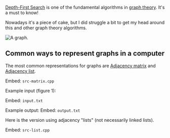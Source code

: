 <p><a href="http://en.wikipedia.org/wiki/Depth-first_search" target="_blank">Depth-First Search</a> is one of the fundamental algorithms in <a href="https://en.wikipedia.org/wiki/Graph_theory" target="_blank">graph theory</a>. It's a must to know!</p>

<p>Nowadays it's a piece of cake, but I did struggle a bit to get my head around this and other graph theory algorithms.</p>

![A graph.](/recipe-002-dfs/graph.svg)

## Common ways to represent graphs in a computer 

<p>The most common representations for graphs are <a href="http://en.wikipedia.org/wiki/Adjacency_matrix" target="_blank">Adjacency matrix</a> and <a href="http://en.wikipedia.org/wiki/Adjacency_list" target="_blank">Adjacency list</a>.</p>

Embed: `src-matrix.cpp`

Example input (figure 1):

Embed: `input.txt`

Example output:
Embed: `output.txt`

Here is the version using adjacency "lists" (not necessarily linked lists).

Embed: `src-list.cpp`
